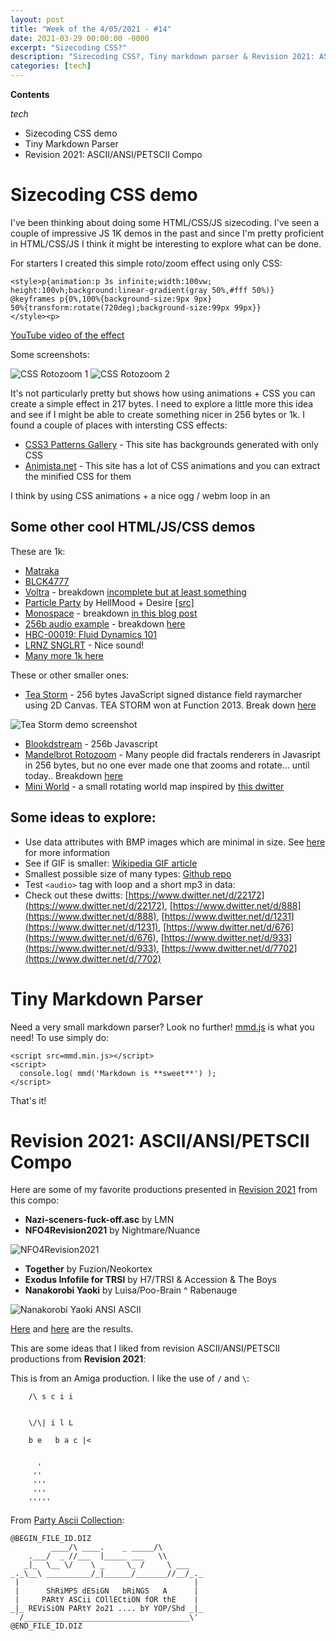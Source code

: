 ```yaml
---
layout: post
title: "Week of the 4/05/2021 - #14"
date: 2021-03-29 00:00:00 -0000
excerpt: "Sizecoding CSS?"
description: "Sizecoding CSS?, Tiny markdown parser & Revision 2021: ASCII/ANSI/PETSCII Compo"
categories: [tech]
---
```


**Contents**

*tech*

- Sizecoding CSS demo
- Tiny Markdown Parser
- Revision 2021: ASCII/ANSI/PETSCII Compo

# Sizecoding CSS demo

I've been thinking about doing some HTML/CSS/JS sizecoding. I've seen a couple of impressive JS 1K demos in the past and since I'm pretty proficient in HTML/CSS/JS I think it might be interesting to explore what can be done.

For starters I created this simple roto/zoom effect using only CSS:
```
<style>p{animation:p 3s infinite;width:100vw;
height:100vh;background:linear-gradient(gray 50%,#fff 50%)}
@keyframes p{0%,100%{background-size:9px 9px}
50%{transform:rotate(720deg);background-size:99px 99px}}
</style><p>
```

[YouTube video of the effect](https://youtu.be/Aq5SdnFh-uo)

Some screenshots:

![CSS Rotozoom 1](/assets/imgs/2021-04-05/css-rotozoom-1.png)
![CSS Rotozoom 2](/assets/imgs/2021-04-05/css-rotozoom-2.png)

It's not particularly pretty but shows how using animations + CSS you can create a simple effect in 217 bytes. I need to explore a little more this idea and see if I might be able to create something nicer in 256 bytes or 1k. I found a couple of places with intersting CSS effects:

- [CSS3 Patterns Gallery](https://projects.verou.me/css3patterns/) - This site has backgrounds generated with only CSS
- [Animista.net](https://animista.net/) - This site has a lot of CSS animations and you can extract the minified CSS for them

I think by using CSS animations + a nice ogg / webm loop in an <audio> tag something decent can be created.

## Some other cool HTML/JS/CSS demos

These are 1k:

- [Matraka](https://www.pouet.net/prod.php?which=59403)
- [BLCK4777](https://www.pouet.net/prod.php?which=66035)
- [Voltra](https://www.pouet.net/prod.php?which=71407) - breakdown [incomplete but at least something](http://www.p01.org/VOLTRA/)
- [Particle Party](https://www.pouet.net/prod.php?which=65222) by HellMood + Desire [[src]](https://js1k.com/2015-hypetrain/details/2313)
- [Monospace](https://www.pouet.net/prod.php?which=87082) - breakdown [in this blog post](http://www.p01.org/MONOSPACE/)
- [256b audio example](https://www.pouet.net/prod.php?which=86083) - breakdown [here](http://www.p01.org/256b_woman_farmer/)
- [HBC-00019: Fluid Dynamics 101](https://www.pouet.net/prod.php?which=82443)
- [LRNZ SNGLRT](http://www.p01.org/JS1K_2016_lrnz_snglrt/) - Nice sound!
- [Many more 1k here](https://www.pouet.net/prodlist.php?type%5B0%5D=1k&platform%5B0%5D=JavaScript&page=1&order=thumbup)

These or other smaller ones:

- [Tea Storm](https://www.pouet.net/prod.php?which=61873) - 256 bytes JavaScript signed distance field raymarcher using 2D Canvas. TEA STORM won at Function 2013. Break down [here](http://www.p01.org/tea_storm/)

![Tea Storm demo screenshot](/assets/imgs/2021-04-05/tea_storm.png)

- [Blookdstream](https://www.pouet.net/prod.php?which=88302) - 256b Javascript
- [Mandelbrot Rotozoom](https://www.pouet.net/prod.php?which=26219) - Many people did fractals renderers in Javasript in 256 bytes, but no one ever made one that zooms and rotate... until today.. Breakdown [here](http://www.p01.org/mandelbrot_rotozoom/)
- [Mini World](https://github.com/p01/miniWorld) - a small rotating world map inspired by [this dwitter](https://www.dwitter.net/d/5600)

## Some ideas to explore:

- Use data attributes with BMP images which are minimal in size. See [here](https://stackoverflow.com/questions/19369334/is-there-a-way-to-show-bitmap-data-in-html-image-tag) for more information
- See if GIF is smaller: [Wikipedia GIF article](https://en.wikipedia.org/wiki/GIF)
- Smallest possible size of many types: [Github repo](https://github.com/mathiasbynens/small)
- Test `<audio>` tag with loop and a short mp3 in data:
- Check out these dwitts: [https://www.dwitter.net/d/22172](https://www.dwitter.net/d/22172), [https://www.dwitter.net/d/888](https://www.dwitter.net/d/888), [https://www.dwitter.net/d/1231](https://www.dwitter.net/d/1231), [https://www.dwitter.net/d/676](https://www.dwitter.net/d/676), [https://www.dwitter.net/d/933](https://www.dwitter.net/d/933), [https://www.dwitter.net/d/7702](https://www.dwitter.net/d/7702) 

# Tiny Markdown Parser

Need a very small markdown parser? Look no further! [mmd.js](https://github.com/p01/mmd.js) is what you need! To use simply do:

```
<script src=mmd.min.js></script>
<script>
  console.log( mmd('Markdown is **sweet**') );
</script>
```

That's it!

# Revision 2021: ASCII/ANSI/PETSCII Compo

Here are some of my favorite productions presented in [Revision 2021](https://www.pouet.net/party.php?which=1550&when=2021) from this compo:

- **Nazi-sceners-fuck-off.asc** by LMN
- **NFO4Revision2021** by Nightmare/Nuance

![NFO4Revision2021](/assets/imgs/2021-04-05/nfo4revision2021.gif)

- **Together** by Fuzion/Neokortex
- **Exodus Infofile for TRSI** by H7/TRSI & Accession & The Boys
- **Nanakorobi Yaoki** by Luisa/Poo-Brain ^ Rabenauge

![Nanakorobi Yaoki ANSI ASCII](/assets/imgs/2021-04-05/NanakorobiYaoki.png)

[Here](https://www.pouet.net/party_results.php?which=1550&when=2021) and [here](https://demozoo.org/parties/4191/) are the results.

This are some ideas that I liked from revision ASCII/ANSI/PETSCII productions from **Revision 2021**:

This is from an Amiga production. I like the use of `/` and `\`:
```
    /\ s c i i


    \/\| i l L

    b e   b a c |<


      '
     ''
     '''
     '''
    '''''

```
From [Party Ascii Collection](https://demozoo.org/graphics/292258/):
```
@BEGIN_FILE_ID.DIZ
         ____/\ ____.    _ _____/\
    .___/  _ //___  |_____ ___   \\
   _|_  \__ \/    \ _     \_ /     \ ___
_._\__\ __________/_|______/_______//__/_._
 |                                       |
 |      ShRiMPS dESiGN   bRiNGS   A      |
 |     PARtY ASCii COllECtiON fOR thE    |
_|_ REViSiON PARtY 2o21 .... bY YOP/Shd _|_
 `/_____________________________________\'
@END_FILE_ID.DIZ
```


